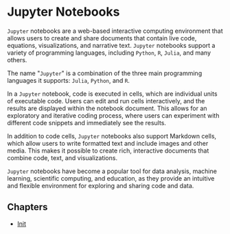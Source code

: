 # Jupyter Notebooks

`Jupyter` notebooks are a web-based interactive computing environment that allows users to create and share documents that contain live code, equations, visualizations, and narrative text.
`Jupyter` notebooks support a variety of programming languages, including `Python`, `R`, `Julia`, and many others.

The name "`Jupyter`" is a combination of the three main programming languages it supports: `Julia`, `Python`, and `R`.

In a `Jupyter` notebook, code is executed in cells, which are individual units of executable code.
Users can edit and run cells interactively, and the results are displayed within the notebook document.
This allows for an exploratory and iterative coding process, where users can experiment with different code snippets and immediately see the results.

In addition to code cells, `Jupyter` notebooks also support Markdown cells, which allow users to write formatted text and include images and other media.
This makes it possible to create rich, interactive documents that combine code, text, and visualizations.

`Jupyter` notebooks have become a popular tool for data analysis, machine learning, scientific computing, and education, as they provide an intuitive and flexible environment for exploring and sharing code and data.

## Chapters

-   [Init](./chapters/0_Init/README.md)
